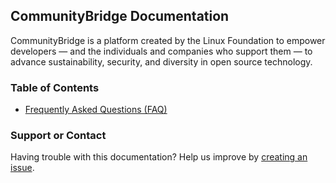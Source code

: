 ## CommunityBridge Documentation

CommunityBridge is a platform created by the Linux Foundation to empower developers — and the individuals and companies who support them — to advance sustainability, security, and diversity in open source technology.

### Table of Contents

  - [Frequently Asked Questions (FAQ)](faq.md)

### Support or Contact

Having trouble with this documentation?  Help us improve by [creating an issue](https://github.com/communitybridge/communitybridge.github.io/issues).
